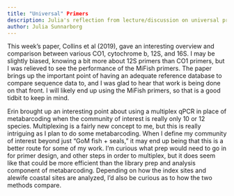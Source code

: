```yaml
---
title: "Universal" Primers 
description: Julia's reflection from lecture/discussion on universal primers
author: Julia Sunnarborg
---
```


This week’s paper, Collins et al (2019), gave an interesting overview and comparison between various CO1, cytochrome b, 12S, and 16S. I may be slightly biased, knowing a bit more about 12S primers than CO1 primers, but I was relieved to see the performance of the MiFish primers. The paper brings up the important point of having an adequate reference database to compare sequence data to, and I was glad to hear that work is being done on that front. I will likely end up using the MiFish primers, so that is a good tidbit to keep in mind. 

Erin brought up an interesting point about using a multiplex qPCR in place of metabarcoding when the community of interest is really only 10 or 12 species. Multiplexing is a fairly new concept to me, but this is really intriguing as I plan to do some metabarcoding. When I define my community of interest beyond just “GoM fish + seals,” it may end up being that this is a better route for some of my work. I’m curious what prep would need to go in for primer design, and other steps in order to multiplex, but it does seem like that could be more efficient than the library prep and analysis component of metabarcoding. Depending on how the index sites and alewife coastal sites are analyzed, I’d also be curious as to how the two methods compare. 
